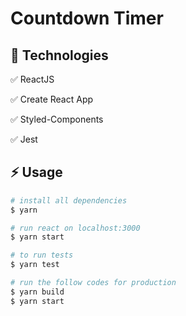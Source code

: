 # Countdown Timer

## 🚀 Technologies

<p>✅  ReactJS </p>
<p>✅  Create React App </p>
<p>✅  Styled-Components </p>
<p>✅  Jest </p>

## ⚡ Usage

```bash
# install all dependencies
$ yarn

# run react on localhost:3000
$ yarn start

# to run tests
$ yarn test

# run the follow codes for production
$ yarn build
$ yarn start

```
